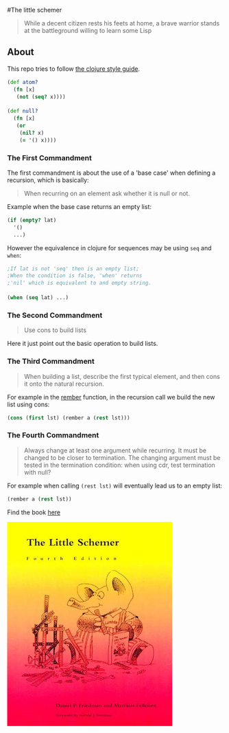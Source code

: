#The little schemer

> While a decent citizen rests his feets at home,
> a brave warrior stands at the battleground willing to learn some Lisp

## About

This repo tries to follow [the clojure style guide](https://github.com/bbatsov/clojure-style-guide).


```clojure
(def atom?
  (fn [x]
   (not (seq? x))))

(def null?
  (fn [x]
   (or
    (nil? x)
    (= '() x))))
```
### The First Commandment
The first commandment is about the use of a 'base case' when defining a recursion, which is basically:
> When recurring on an element ask whether it is null or not.

Example when the base case returns an empty list:

```clojure
(if (empty? lat)
  '()
  ...)
```

However the equivalence in clojure for sequences may be using `seq` and `when`:

```clojure
;If lat is not 'seq' then is an empty list;
;When the condition is false, 'when' returns
;'nil' which is equivalent to and empty string.

(when (seq lat) ...)
```

### The Second Commandment

> Use cons to build lists

Here it just point out the basic operation to build lists.

### The Third Commandment

> When building a list, describe the first typical element, and then cons it onto the natural recursion.

For example in the [rember](3_ConsTheMagnificent/rember.clj) function, in the recursion call we build the new list
using cons:

```clojure
(cons (first lst) (rember a (rest lst)))
```

### The Fourth Commandment

>Always change at least one argument while recurring. It
>must be changed to be closer to termination. The changing
>argument must be tested in the termination condition:
>when using cdr, test termination with null?

For example when calling `(rest lst)` will eventually lead us to an empty list:
```clojure
(rember a (rest lst))
```

Find the book
[here](https://www.amazon.com/Little-Schemer-Daniel-P-Friedman/dp/0262560992/ref=sr_1_1?ie=UTF8&qid=1473739422&sr=8-1&keywords=little+schemer)

![cover](/img/readimg.jpg)
